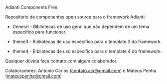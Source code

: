 Adianti Components Free

Repositório de componentes open source para o framework Adianti.

* General - Bibliotecas de uso geral que não dependem de um tema específico para funcionar.
   
* theme3 - Bibliotecas de uso específico para o template 3 do framework.
	
* theme4 - Bibliotecas de uso específico para o template 4 do framework.
	
Qualquer dúvida faça contato com algum colaborador.
	
Colaboradores:
	Antonio Carlos (contato.acr@gmail.com)
	e
	Mateus Penha (mateuspenha@gmail.com)
